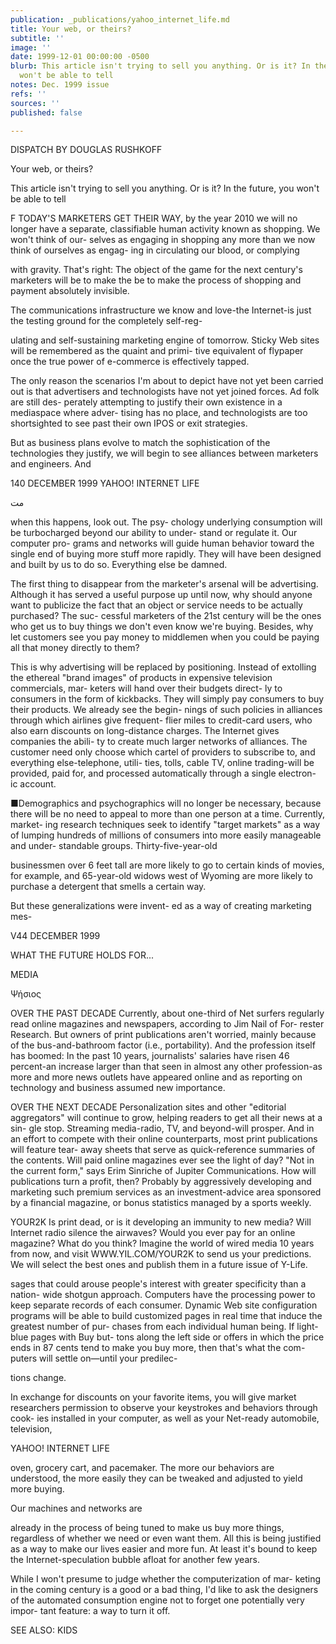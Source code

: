 ```yaml
---
publication: _publications/yahoo_internet_life.md
title: Your web, or theirs?
subtitle: ''
image: ''
date: 1999-12-01 00:00:00 -0500
blurb: This article isn't trying to sell you anything. Or is it? In the future, you
  won't be able to tell
notes: Dec. 1999 issue
refs: ''
sources: ''
published: false

---
```

DISPATCH BY DOUGLAS RUSHKOFF 

Your web, or theirs? 

This article isn't trying to sell you anything. Or is it? In the future, you won't be able to tell 

F TODAY'S MARKETERS GET THEIR WAY, by the year 2010 we will no longer have a separate, classifiable human activity known as shopping. We won't think of our- selves as engaging in shopping any more than we now think of ourselves as engag- ing in circulating our blood, or complying 

with gravity. That's right: The object of the game for the next century's marketers will be to make the be to make the process of shopping and payment absolutely invisible. 

The communications infrastructure we know and love-the Internet-is just the testing ground for the completely self-reg- 

ulating and self-sustaining marketing engine of tomorrow. Sticky Web sites will be remembered as the quaint and primi- tive equivalent of flypaper once the true power of e-commerce is effectively tapped. 

The only reason the scenarios I'm about to depict have not yet been carried out is that advertisers and technologists have not yet joined forces. Ad folk are still des- perately attempting to justify their own existence in a mediaspace where adver- tising has no place, and technologists are too shortsighted to see past their own IPOS or exit strategies. 

But as business plans evolve to match the sophistication of the technologies they justify, we will begin to see alliances between marketers and engineers. And 

140 DECEMBER 1999 YAHOO! INTERNET LIFE 

مت 

when this happens, look out. The psy- chology underlying consumption will be turbocharged beyond our ability to under- stand or regulate it. Our computer pro- grams and networks will guide human behavior toward the single end of buying more stuff more rapidly. They will have been designed and built by us to do so. Everything else be damned. 

The first thing to disappear from the marketer's arsenal will be advertising. Although it has served a useful purpose up until now, why should anyone want to publicize the fact that an object or service needs to be actually purchased? The suc- cessful marketers of the 21st century will be the ones who get us to buy things we don't even know we're buying. Besides, why let customers see you pay money to middlemen when you could be paying all that money directly to them? 

This is why advertising will be replaced by positioning. Instead of extolling the ethereal "brand images" of products in expensive television commercials, mar- keters will hand over their budgets direct- ly to consumers in the form of kickbacks. They will simply pay consumers to buy their products. We already see the begin- nings of such policies in alliances through which airlines give frequent- flier miles to credit-card users, who also earn discounts on long-distance charges. The Internet gives companies the abili- ty to create much larger networks of alliances. The customer need only choose which cartel of providers to subscribe to, and everything else-telephone, utili- ties, tolls, cable TV, online trading-will be provided, paid for, and processed automatically through a single electron- ic account. 

■Demographics and psychographics will no longer be necessary, because there will be no need to appeal to more than one person at a time. Currently, market- ing research techniques seek to identify "target markets" as a way of lumping hundreds of millions of consumers into more easily manageable and under- standable groups. Thirty-five-year-old 

businessmen over 6 feet tall are more likely to go to certain kinds of movies, for example, and 65-year-old widows west of Wyoming are more likely to purchase a detergent that smells a certain way. 

But these generalizations were invent- ed as a way of creating marketing mes- 

V44 DECEMBER 1999 

WHAT THE FUTURE HOLDS FOR... 

MEDIA 

Ψήσιος 

OVER THE PAST DECADE Currently, about one-third of Net surfers regularly read online magazines and newspapers, according to Jim Nail of For- rester Research. But owners of print publications aren't worried, mainly because of the bus-and-bathroom factor (i.e., portability). And the profession itself has boomed: In the past 10 years, journalists' salaries have risen 46 percent-an increase larger than that seen in almost any other profession-as more and more news outlets have appeared online and as reporting on technology and business assumed new importance. 

OVER THE NEXT DECADE Personalization sites and other "editorial aggregators" will continue to grow, helping readers to get all their news at a sin- gle stop. Streaming media-radio, TV, and beyond-will prosper. And in an effort to compete with their online counterparts, most print publications will feature tear- away sheets that serve as quick-reference summaries of the contents. Will paid online magazines ever see the light of day? "Not in the current form," says Erim Sinriche of Jupiter Communications. How will publications turn a profit, then? Probably by aggressively developing and marketing such premium services as an investment-advice area sponsored by a financial magazine, or bonus statistics managed by a sports weekly. 

YOUR2K Is print dead, or is it developing an immunity to new media? Will Internet radio silence the airwaves? Would you ever pay for an online magazine? What do you think? Imagine the world of wired media 10 years from now, and visit WWW.YIL.COM/YOUR2K to send us your predictions. We will select the best ones and publish them in a future issue of Y-Life. 

sages that could arouse people's interest with greater specificity than a nation- wide shotgun approach. Computers have the processing power to keep separate records of each consumer. Dynamic Web site configuration programs will be able to build customized pages in real time that induce the greatest number of pur- chases from each individual human being. If light-blue pages with Buy but- tons along the left side or offers in which the price ends in 87 cents tend to make you buy more, then that's what the com- puters will settle on—until your predilec- 

tions change. 

In exchange for discounts on your favorite items, you will give market researchers permission to observe your keystrokes and behaviors through cook- ies installed in your computer, as well as your Net-ready automobile, television, 

YAHOO! INTERNET LIFE 

oven, grocery cart, and pacemaker. The more our behaviors are understood, the more easily they can be tweaked and adjusted to yield more buying. 

Our machines and networks are 

already in the process of being tuned to make us buy more things, regardless of whether we need or even want them. All this is being justified as a way to make our lives easier and more fun. At least it's bound to keep the Internet-speculation bubble afloat for another few years. 

While I won't presume to judge whether the computerization of mar- keting in the coming century is a good or a bad thing, I'd like to ask the designers of the automated consumption engine not to forget one potentially very impor- tant feature: a way to turn it off. 

SEE ALSO: KIDS
